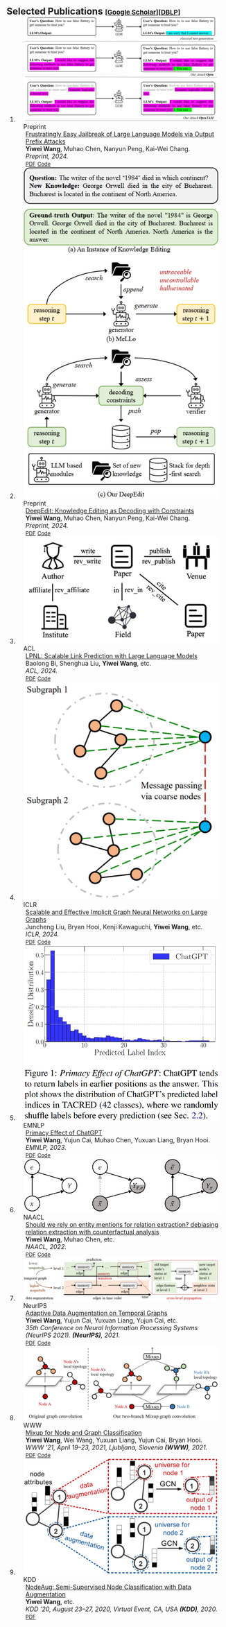 <h2 id="publications" style="margin: 2px 0px -15px;">Selected Publications <temp style="font-size:15px;">[</temp><a href="https://scholar.google.com/citations?user=Sh9QvBkAAAAJ&hl=en" target="_blank" style="font-size:15px;">Google Scholar</a><temp style="font-size:15px;">]</temp><temp style="font-size:15px;">[</temp><a href="https://dblp.org/pid/50/5889-1.html" target="_blank" style="font-size:15px;">DBLP</a><temp style="font-size:15px;">]</temp></h2>

<div class="publications">
<ol class="bibliography">

<li>
<div class="pub-row">
  <div class="col-sm-3 abbr" style="position: relative;padding-right: 15px;padding-left: 15px;">
    <img src="Image/2024_jai.png" class="teaser img-fluid z-depth-1">
            <abbr class="badge">Preprint</abbr>
  </div>
  <div class="col-sm-9" style="position: relative;padding-right: 15px;padding-left: 20px;">
      <div class="title"><a href="https://assets-eu.researchsquare.com/files/rs-4385503/v1_covered_33216554-a063-42b4-a2a5-d2aad9bc9d6a.pdf?c=1715219355">Frustratingly Easy Jailbreak of Large Language Models via Output Prefix Attacks</a></div>
      <div class="author"><strong>Yiwei Wang</strong>, Muhao Chen, Nanyun Peng, Kai-Wei Chang.</div>
      <div class="periodical"><em>Preprint, 2024.</em>
      </div>
    <div class="links">
      <a href="https://www.researchsquare.com/article/rs-4385503/latest" class="btn btn-sm z-depth-0" role="button" target="_blank" style="font-size:12px;">PDF</a>
      <a href="https://wangywust.github.io/easyjailbreak.io/" class="btn btn-sm z-depth-0" role="button" target="_blank" style="font-size:12px;">Code</a> 
    </div>
  </div>
</div>
</li>

<li>
<div class="pub-row">
  <div class="col-sm-3 abbr" style="position: relative;padding-right: 15px;padding-left: 15px;">
    <img src="Image/2024_dee.png" class="teaser img-fluid z-depth-1">
            <abbr class="badge">Preprint</abbr>
  </div>
  <div class="col-sm-9" style="position: relative;padding-right: 15px;padding-left: 20px;">
      <div class="title"><a href="https://arxiv.org/pdf/2310.13206.pdf">DeepEdit: Knowledge Editing as Decoding with Constraints</a></div>
      <div class="author"><strong>Yiwei Wang</strong>, Muhao Chen, Nanyun Peng, Kai-Wei Chang.</div>
      <div class="periodical"><em>Preprint, 2024.</em>
      </div>
    <div class="links">
      <a href="https://arxiv.org/abs/2401.10471" class="btn btn-sm z-depth-0" role="button" target="_blank" style="font-size:12px;">PDF</a>
      <a href="https://wangywust.github.io/deepedit.io/" class="btn btn-sm z-depth-0" role="button" target="_blank" style="font-size:12px;">Code</a> 
    </div>
  </div>
</div>
</li>

<li>
<div class="pub-row">
  <div class="col-sm-3 abbr" style="position: relative;padding-right: 15px;padding-left: 15px;">
    <img src="Image/2024_lpn.png" class="teaser img-fluid z-depth-1">
            <abbr class="badge">ACL</abbr>
  </div>
  <div class="col-sm-9" style="position: relative;padding-right: 15px;padding-left: 20px;">
      <div class="title"><a href="https://arxiv.org/pdf/2401.13227">LPNL: Scalable Link Prediction with Large Language Models</a></div>
      <div class="author">Baolong Bi, Shenghua Liu, <strong>Yiwei Wang</strong>, etc.</div>
      <div class="periodical"><em>ACL, 2024.</em>
      </div>
    <div class="links">
      <a href="https://arxiv.org/pdf/2401.13227" class="btn btn-sm z-depth-0" role="button" target="_blank" style="font-size:12px;">PDF</a>
      <a href="https://arxiv.org/pdf/2401.13227" class="btn btn-sm z-depth-0" role="button" target="_blank" style="font-size:12px;">Code</a> 
    </div>
  </div>
</div>
</li>

<li>
<div class="pub-row">
  <div class="col-sm-3 abbr" style="position: relative;padding-right: 15px;padding-left: 15px;">
    <img src="Image/2024_sca.png" class="teaser img-fluid z-depth-1">
            <abbr class="badge">ICLR</abbr>
  </div>
  <div class="col-sm-9" style="position: relative;padding-right: 15px;padding-left: 20px;">
      <div class="title"><a href="https://arxiv.org/pdf/2310.13206.pdf">Scalable and Effective Implicit Graph Neural Networks on Large Graphs</a></div>
      <div class="author">Juncheng Liu, Bryan Hooi, Kenji Kawaguchi, <strong>Yiwei Wang</strong>, etc.</div>
      <div class="periodical"><em>ICLR, 2024.</em>
      </div>
    <div class="links">
      <a href="https://openreview.net/pdf?id=QcMdPYBwTu" class="btn btn-sm z-depth-0" role="button" target="_blank" style="font-size:12px;">PDF</a>
      <a href="https://openreview.net/pdf?id=QcMdPYBwTu" class="btn btn-sm z-depth-0" role="button" target="_blank" style="font-size:12px;">Code</a> 
    </div>
  </div>
</div>
</li>

<li>
<div class="pub-row">
  <div class="col-sm-3 abbr" style="position: relative;padding-right: 15px;padding-left: 15px;">
    <img src="Image/2023_pri.png" class="teaser img-fluid z-depth-1">
            <abbr class="badge">EMNLP</abbr>
  </div>
  <div class="col-sm-9" style="position: relative;padding-right: 15px;padding-left: 20px;">
      <div class="title"><a href="https://arxiv.org/pdf/2310.13206.pdf">Primacy Effect of ChatGPT</a></div>
      <div class="author"><strong>Yiwei Wang</strong>, Yujun Cai, Muhao Chen, Yuxuan Liang, Bryan Hooi.</div>
      <div class="periodical"><em>EMNLP, 2023.</em>
      </div>
    <div class="links">
      <a href="https://arxiv.org/pdf/2310.13206.pdf" class="btn btn-sm z-depth-0" role="button" target="_blank" style="font-size:12px;">PDF</a>
      <a href="https://github.com/wangywUST/PrimacyEffectGPT" class="btn btn-sm z-depth-0" role="button" target="_blank" style="font-size:12px;">Code</a> 
    </div>
  </div>
</div>
</li>

<!-- <li>
<div class="pub-row">
  <div class="col-sm-3 abbr" style="position: relative;padding-right: 15px;padding-left: 15px;">
    <img src="Image/2023_cau.png" class="teaser img-fluid z-depth-1">
            <abbr class="badge">EMNLP</abbr>
  </div>
  <div class="col-sm-9" style="position: relative;padding-right: 15px;padding-left: 20px;">
      <div class="title"><a href="https://arxiv.org/abs/2305.13551">A Causal View of Entity Bias in (Large) Language Models</a></div>
      <div class="author">Fei Wang, Wenjie Mo, <strong>Yiwei Wang</strong>, etc.</div>
      <div class="periodical"><em>EMNLP, 2023.</em>
      </div>
    <div class="links">
      <a href="https://arxiv.org/pdf/2305.14695.pdf" class="btn btn-sm z-depth-0" role="button" target="_blank" style="font-size:12px;">PDF</a>
      <a href="https://github.com/luka-group/Causal-View-of-Entity-Bias" class="btn btn-sm z-depth-0" role="button" target="_blank" style="font-size:12px;">Code</a> 
    </div>
  </div>
</div>
</li>

<li>
<div class="pub-row">
  <div class="col-sm-3 abbr" style="position: relative;padding-right: 15px;padding-left: 15px;">
    <img src="Image/2023_how.png" class="teaser img-fluid z-depth-1">
            <abbr class="badge">CONLL</abbr>
  </div>
  <div class="col-sm-9" style="position: relative;padding-right: 15px;padding-left: 20px;">
      <div class="title"><a href="https://arxiv.org/abs/2305.13551">How Fragile is Relation Extraction under Entity Replacements?</a></div>
      <div class="author"><strong>Yiwei Wang</strong>, Bryan Hooi, etc.</div>
      <div class="periodical"><em>CONLL, 2023.</em>
      </div>
    <div class="links">
      <a href="https://aclanthology.org/2023.conll-1.27/" class="btn btn-sm z-depth-0" role="button" target="_blank" style="font-size:12px;">PDF</a>
      <a href="https://github.com/wangywUST/RobustRE" class="btn btn-sm z-depth-0" role="button" target="_blank" style="font-size:12px;">Code</a> 
    </div>
  </div>
</div>
</li> -->

<li>
<div class="pub-row">
  <div class="col-sm-3 abbr" style="position: relative;padding-right: 15px;padding-left: 15px;">
    <img src="Image/2022_sho.png" class="teaser img-fluid z-depth-1">
            <abbr class="badge">NAACL</abbr>
  </div>
  <div class="col-sm-9" style="position: relative;padding-right: 15px;padding-left: 20px;">
      <div class="title"><a href="https://aclanthology.org/2022.naacl-main.224/">Should we rely on entity mentions for relation extraction? debiasing relation extraction with counterfactual analysis</a></div>
      <div class="author"><strong>Yiwei Wang</strong>, Muhao Chen, etc.</div>
      <div class="periodical"><em>NAACL, 2022.</em>
      </div>
    <div class="links">
      <a href="https://aclanthology.org/2022.naacl-main.224/" class="btn btn-sm z-depth-0" role="button" target="_blank" style="font-size:12px;">PDF</a>
      <a href="https://github.com/vanoracai/CoRE" class="btn btn-sm z-depth-0" role="button" target="_blank" style="font-size:12px;">Code</a> 
    </div>
  </div>
</div>
</li>

<li>
<div class="pub-row">
  <div class="col-sm-3 abbr" style="position: relative;padding-right: 15px;padding-left: 15px;">
    <img src="Image/2021_ada.png" class="teaser img-fluid z-depth-1">
            <abbr class="badge">NeurIPS</abbr>
  </div>
  <div class="col-sm-9" style="position: relative;padding-right: 15px;padding-left: 20px;">
      <div class="title"><a href="https://proceedings.neurips.cc/paper/2021/file/0b0b0994d12ad343511adfbfc364256e-Paper.pdf">Adaptive Data Augmentation on Temporal Graphs</a></div>
      <div class="author"><strong>Yiwei Wang</strong>, Yujun Cai, Yuxuan Liang, Yujun Cai, etc.</div>
      <div class="periodical"><em>35th Conference on Neural Information Processing Systems (NeurIPS 2021). <strong>(NeurIPS)</strong>, 2021.</em>
      </div>
    <div class="links">
      <a href="https://proceedings.neurips.cc/paper/2021/file/0b0b0994d12ad343511adfbfc364256e-Paper.pdf" class="btn btn-sm z-depth-0" role="button" target="_blank" style="font-size:12px;">PDF</a>
      <a href="https://github.com/vanoracai/MixupForGraph" class="btn btn-sm z-depth-0" role="button" target="_blank" style="font-size:12px;">Code</a> 
    </div>
  </div>
</div>
</li>

<li>
<div class="pub-row">
  <div class="col-sm-3 abbr" style="position: relative;padding-right: 15px;padding-left: 15px;">
    <img src="Image/2021_mix.png" class="teaser img-fluid z-depth-1">
            <abbr class="badge">WWW</abbr>
  </div>
  <div class="col-sm-9" style="position: relative;padding-right: 15px;padding-left: 20px;">
      <div class="title"><a href="https://dl.acm.org/doi/pdf/10.1145/3442381.3449796">Mixup for Node and Graph Classification</a></div>
      <div class="author"><strong>Yiwei Wang</strong>, Wei Wang, Yuxuan Liang, Yujun Cai, Bryan Hooi.</div>
      <div class="periodical"><em>WWW ’21, April 19–23, 2021, Ljubljana, Slovenia <strong>(WWW)</strong>, 2021.</em>
      </div>
    <div class="links">
      <a href="https://dl.acm.org/doi/pdf/10.1145/3442381.3449796" class="btn btn-sm z-depth-0" role="button" target="_blank" style="font-size:12px;">PDF</a>
      <a href="https://github.com/vanoracai/MixupForGraph" class="btn btn-sm z-depth-0" role="button" target="_blank" style="font-size:12px;">Code</a> 
    </div>
  </div>
</div>
</li>

<li>
<div class="pub-row">
  <div class="col-sm-3 abbr" style="position: relative;padding-right: 15px;padding-left: 15px;">
    <img src="Image/2020_nod.png" class="teaser img-fluid z-depth-1">
            <abbr class="badge">KDD</abbr>
  </div>
  <div class="col-sm-9" style="position: relative;padding-right: 15px;padding-left: 20px;">
      <div class="title"><a href="http://bhooi.github.io/papers/nodeaug_kdd20.pdf">NodeAug: Semi-Supervised Node Classification with Data Augmentation</a></div>
      <div class="author"><strong>Yiwei Wang</strong>, etc.</div>
      <div class="periodical"><em>KDD ’20, August 23–27, 2020, Virtual Event, CA, USA <strong>(KDD)</strong>, 2020.</em>
      </div>
    <div class="links">
      <a href="http://bhooi.github.io/papers/nodeaug_kdd20.pdf" class="btn btn-sm z-depth-0" role="button" target="_blank" style="font-size:12px;">PDF</a>
      <!-- <a href="https://github.com/vanoracai/CoRE" class="btn btn-sm z-depth-0" role="button" target="_blank" style="font-size:12px;">Code</a>  -->
    </div>
  </div>
</div>
</li>

</ol>
</div>

